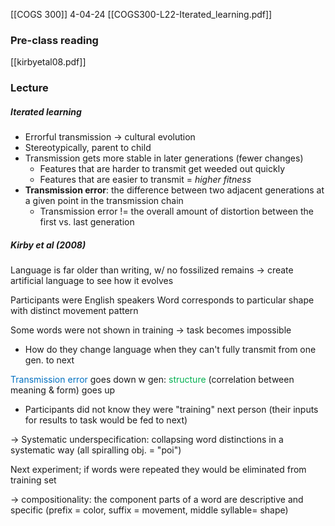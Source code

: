 [[COGS 300]]
4-04-24
[[COGS300-L22-Iterated_learning.pdf]]
### Pre-class reading
[[kirbyetal08.pdf]]
### Lecture
##### Iterated learning
- Errorful transmission → cultural evolution
- Stereotypically, parent to child 
- Transmission gets more stable in later generations (fewer changes)
	- Features that are harder to transmit get weeded out quickly
	- Features that are easier to transmit = *higher fitness*
- **Transmission error**: the difference between two adjacent generations at a given point in the transmission chain 
	- Transmission error != the overall amount of distortion between the first vs. last generation

##### Kirby et al (2008)
Language is far older than writing, w/ no fossilized remains → create artificial language to see how it evolves

Participants were English speakers
Word corresponds to particular shape with distinct movement pattern

Some words were not shown in training → task becomes impossible
- How do they change language when they can't fully transmit from one gen. to next

<span style="color:#0070c0">Transmission error</span> goes down w gen: <span style="color:#00b050">structure</span> (correlation between meaning & form) goes up
- Participants did not know they were "training" next person (their inputs for results to task would be fed to next)

→ Systematic underspecification: collapsing word distinctions in a systematic way (all spiralling obj. = "poi")

Next experiment; if words were repeated they would be eliminated from training set

→ compositionality: the component parts of a word are descriptive and specific (prefix = color, suffix = movement, middle syllable= shape)